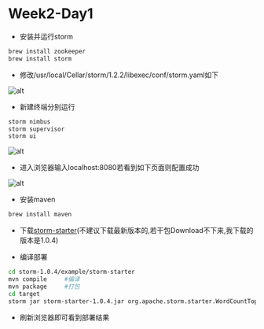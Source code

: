 # Week2-Day1

* 安装并运行storm

```bash
brew install zookeeper
brew install storm
```

* 修改/usr/local/Cellar/storm/1.2.2/libexec/conf/storm.yaml如下

![alt](https://github.com/jiahao-shen/SummerProject/blob/master/Week2/storm_yaml.png)

* 新建终端分别运行

```bash
storm nimbus
storm supervisor
storm ui
```

![alt](https://github.com/jiahao-shen/SummerProject/blob/master/Week2/iterm.png)

* 进入浏览器输入localhost:8080若看到如下页面则配置成功

![alt](https://github.com/jiahao-shen/SummerProject/blob/master/Week2/storm_ui.png)

* 安装maven

```bash
brew install maven
```

* 下载[storm-starter](https://github.com/apache/storm/releases)(不建议下载最新版本的,若干包Download不下来,我下载的版本是1.0.4)

* 编译部署

```bash
cd storm-1.0.4/example/storm-starter
mvn compile     #编译
mvn package     #打包
cd target
storm jar storm-starter-1.0.4.jar org.apache.storm.starter.WordCountTopology taks1      #自行替换类名
```

* 刷新浏览器即可看到部署结果
